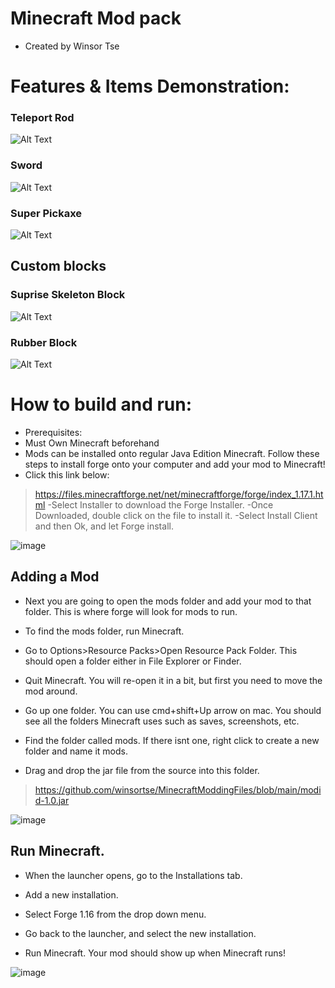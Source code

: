 # Minecraft Mod pack

- Created by Winsor Tse

# Features & Items Demonstration:

### Teleport Rod
![Alt Text](https://media.giphy.com/media/FioA7gBdnWpln6Oh0I/giphy.gif)

### Sword
![Alt Text](https://media.giphy.com/media/rm63YmjWXI8rvZfj9C/giphy.gif)

### Super Pickaxe
![Alt Text](https://media.giphy.com/media/r2QvArUWB9k2QcFMf2/giphy.gif)

## Custom blocks

### Suprise Skeleton Block
![Alt Text](https://media.giphy.com/media/Tptsuxm9yrYUFqDmW7/giphy.gif)

### Rubber Block
![Alt Text](https://media.giphy.com/media/iGOtsWgmoFVbs2Sggr/giphy.gif)

# How to build and run:
- Prerequisites:
- Must Own Minecraft beforehand
- Mods can be installed onto regular Java Edition Minecraft. Follow these steps to install forge onto your computer and add your mod to Minecraft!
- Click this link below:
>https://files.minecraftforge.net/net/minecraftforge/forge/index_1.17.1.html
-Select Installer to download the Forge Installer.
-Once Downloaded, double click on the file to install it.
-Select Install Client and then Ok, and let Forge install.

![image](https://user-images.githubusercontent.com/89112285/139520490-fdd7f2a5-a14f-4d8b-a8c5-39be8f092f1c.png)

## Adding a Mod

- Next you are going to open the mods folder and add your mod to that folder. This is where forge will look for mods to run.

- To find the mods folder, run Minecraft.

- Go to Options>Resource Packs>Open Resource Pack Folder. This should open a folder either in File Explorer or Finder.

- Quit Minecraft. You will re-open it in a bit, but first you need to move the mod around.

- Go up one folder. You can use cmd+shift+Up arrow on mac. You should see all the folders Minecraft uses such as saves, screenshots, etc.

- Find the folder called mods. If there isnt one, right click to create a new folder and name it mods.

- Drag and drop the jar file from the source into this folder.
>https://github.com/winsortse/MinecraftModdingFiles/blob/main/modid-1.0.jar

![image](https://user-images.githubusercontent.com/89112285/139520508-c5002ffa-978e-428f-9d1c-77105ad4b1de.png)

## Run Minecraft.

- When the launcher opens, go to the Installations tab.

- Add a new installation.

- Select Forge 1.16 from the drop down menu.

- Go back to the launcher, and select the new installation.

- Run Minecraft. Your mod should show up when Minecraft runs!

![image](https://user-images.githubusercontent.com/89112285/139520516-8f7ec72c-b56d-42e4-84c4-62f30ec59a03.png)

